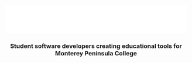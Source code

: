 <div align="center">
<img width="500" src="https://raw.githubusercontent.com/MPC-Rebold/.github/main/profile/logo.png" alt="logo" />
</div>

<h3 align="center">Student software developers creating educational tools for Monterey Peninsula College</h3>